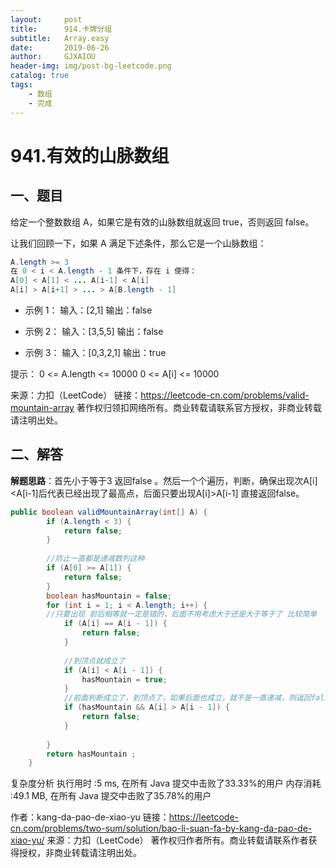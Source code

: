 ```yaml
---
layout:     post
title:      914.卡牌分组
subtitle:   Array.easy
date:       2019-06-26
author:     GJXAIOU
header-img: img/post-bg-leetcode.png
catalog: true
tags:
    - 数组
	- 完成 
---
```



# 941.有效的山脉数组


## 一、题目

给定一个整数数组 A，如果它是有效的山脉数组就返回 true，否则返回 false。

让我们回顾一下，如果 A 满足下述条件，那么它是一个山脉数组：

```java
A.length >= 3
在 0 < i < A.length - 1 条件下，存在 i 使得：
A[0] < A[1] < ... A[i-1] < A[i]
A[i] > A[i+1] > ... > A[B.length - 1]

```


- 示例 1：
输入：[2,1]
输出：false

- 示例 2：
输入：[3,5,5]
输出：false

- 示例 3：
输入：[0,3,2,1]
输出：true


提示：
0 <= A.length <= 10000
0 <= A[i] <= 10000 

来源：力扣（LeetCode）
链接：https://leetcode-cn.com/problems/valid-mountain-array
著作权归领扣网络所有。商业转载请联系官方授权，非商业转载请注明出处。


##  二、解答
**解题思路**：首先小于等于3 返回false 。然后一个个遍历，判断，确保出现次A[i]<A[i-1]后代表已经出现了最高点，后面只要出现A[i]>A[i-1] 直接返回false。

```java
public boolean validMountainArray(int[] A) {
        if (A.length < 3) {
            return false;
        }
        
        //防止一直都是递减数列这种
        if (A[0] >= A[1]) {
            return false;
        }
        boolean hasMountain = false;
        for (int i = 1; i < A.length; i++) {
        //只要出现 前后相等就一定是错的，后面不用考虑大于还是大于等于了 比较简单
            if (A[i] == A[i - 1]) {
                return false;
            }
            
            //到顶点就成立了         
            if (A[i] < A[i - 1]) {
                hasMountain = true;
            }
            //前面判断成立了，到顶点了，如果后面也成立，就不是一直递减，则返回false
            if (hasMountain && A[i] > A[i - 1]) {
                return false;
            }
            
        }
        return hasMountain ;
    }


```
复杂度分析
执行用时 :5 ms, 在所有 Java 提交中击败了33.33%的用户
内存消耗 :49.1 MB, 在所有 Java 提交中击败了35.78%的用户

作者：kang-da-pao-de-xiao-yu
链接：https://leetcode-cn.com/problems/two-sum/solution/bao-li-suan-fa-by-kang-da-pao-de-xiao-yu/
来源：力扣（LeetCode）
著作权归作者所有。商业转载请联系作者获得授权，非商业转载请注明出处。

